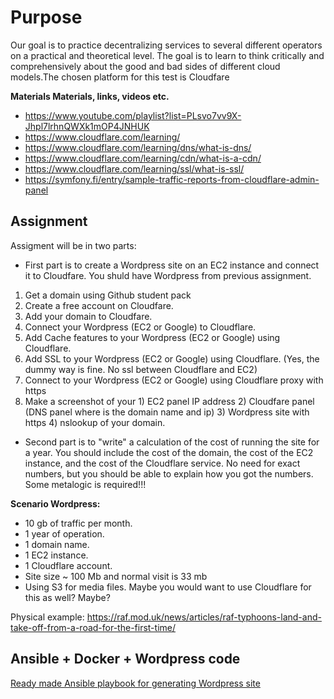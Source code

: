 # Purpose

Our goal is to practice decentralizing services to several different operators on a practical and theoretical level. The goal is to learn to think critically and comprehensively about the good and bad sides of different cloud models.The chosen platform for this test is Cloudfare

**Materials Materials, links, videos etc.**

- https://www.youtube.com/playlist?list=PLsvo7vv9X-Jhpl7lrhnQWXk1mOP4JNHUK
- https://www.cloudflare.com/learning/
- https://www.cloudflare.com/learning/dns/what-is-dns/
- https://www.cloudflare.com/learning/cdn/what-is-a-cdn/
- https://www.cloudflare.com/learning/ssl/what-is-ssl/
- https://symfony.fi/entry/sample-traffic-reports-from-cloudflare-admin-panel

## Assignment

Assigment will be in two parts: 
- First part is to create a Wordpress site on an EC2 instance and connect it to Cloudfare. You shuld have Wordpress from previous assignment.

1. Get a domain using Github student pack
2. Create a free account on Cloudfare.
3. Add your domain to Cloudfare.
4. Connect your Wordpress (EC2 or Google) to Cloudflare.
5. Add Cache features to your Wordpress (EC2 or Google) using Cloudflare.
6. Add SSL to your Wordpress (EC2 or Google) using Cloudflare. (Yes, the dummy way is fine. No ssl between Cloudflare and EC2)
7. Connect to your Wordpress (EC2 or Google) using Cloudflare proxy with https
8. Make a screenshot of your 1) EC2 panel IP address 2) Cloudfare panel (DNS panel where is the domain name and ip) 3) Wordpress site with https 4) nslookup of your domain.

- Second part is to "write" a calculation of the cost of running the site for a year. You should include the cost of the domain, the cost of the EC2 instance, and the cost of the Cloudflare service. No need for exact numbers, but you should be able to explain how you got the numbers. Some metalogic is required!!!

**Scenario Wordpress:**

- 10 gb of traffic per month.
- 1 year of operation.
- 1 domain name.
- 1 EC2 instance.
- 1 Cloudflare account.
- Site size ~ 100 Mb and normal visit is 33 mb
- Using S3 for media files. Maybe you would want to use Cloudflare for this as well? Maybe?

Physical example: https://raf.mod.uk/news/articles/raf-typhoons-land-and-take-off-from-a-road-for-the-first-time/

## Ansible + Docker + Wordpress code

[Ready made Ansible playbook for generating Wordpress site](../Ansible/Other-files/playbook.yaml)

